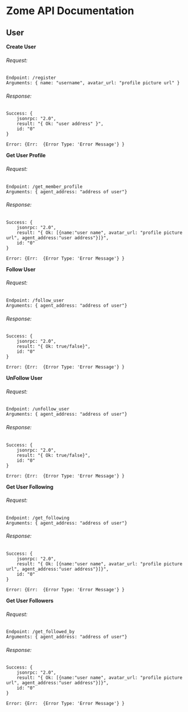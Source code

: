 # Zome API Documentation

## User

**Create User**
###### Request: 
```
Endpoint: /register
Arguments: { name: "username", avatar_url: "profile picture url" }
```

###### Response: 
```
Success: {
    jsonrpc: "2.0",
    result: "{ Ok: "user address" }",
    id: "0"
}

Error: {Err:  {Error Type: 'Error Message'} }
```

**Get User Profile**
###### Request: 
```
Endpoint: /get_member_profile
Arguments: { agent_address: "address of user"}
```

###### Response: 
```
Success: {
    jsonrpc: "2.0",
    result: "{ Ok: [{name:"user name", avatar_url: "profile picture url", agent_address:"user address"}]}",
    id: "0"
}

Error: {Err:  {Error Type: 'Error Message'} }
```

**Follow User**
###### Request: 
```
Endpoint: /follow_user
Arguments: { agent_address: "address of user"}
```

###### Response: 
```
Success: {
    jsonrpc: "2.0",
    result: "{ Ok: true/false}",
    id: "0"
}

Error: {Err:  {Error Type: 'Error Message'} }
```

**UnFollow User**
###### Request: 
```
Endpoint: /unfollow_user
Arguments: { agent_address: "address of user"}
```

###### Response: 
```
Success: {
    jsonrpc: "2.0",
    result: "{ Ok: true/false}",
    id: "0"
}

Error: {Err:  {Error Type: 'Error Message'} }
```

**Get User Following**
###### Request: 
```
Endpoint: /get_following
Arguments: { agent_address: "address of user"}
```

###### Response: 
```
Success: {
    jsonrpc: "2.0",
    result: "{ Ok: [{name:"user name", avatar_url: "profile picture url", agent_address:"user address"}]}",
    id: "0"
}

Error: {Err:  {Error Type: 'Error Message'} }
```

**Get User Followers**
###### Request: 
```
Endpoint: /get_followed_by
Arguments: { agent_address: "address of user"}
```

###### Response: 
```
Success: {
    jsonrpc: "2.0",
    result: "{ Ok: [{name:"user name", avatar_url: "profile picture url", agent_address:"user address"}]}",
    id: "0"
}

Error: {Err:  {Error Type: 'Error Message'} }
```
